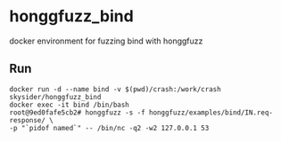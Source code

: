 # honggfuzz_bind
docker environment for fuzzing bind with honggfuzz

## Run

```
docker run -d --name bind -v $(pwd)/crash:/work/crash skysider/honggfuzz_bind
docker exec -it bind /bin/bash
root@9ed0fafe5cb2# honggfuzz -s -f honggfuzz/examples/bind/IN.req-response/ \
-p "`pidof named`" -- /bin/nc -q2 -w2 127.0.0.1 53
```